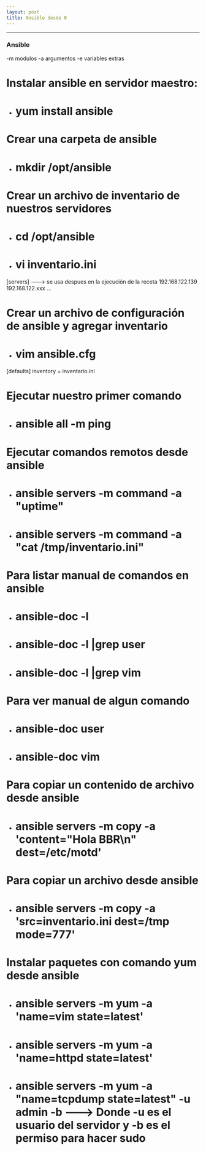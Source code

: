 ```yaml
---
layout: post
title: Ansible desde 0
---
```

<!-- Asi se ponen las fotos en Mackdown
![foto_personal](https://raw.githubusercontent.com/matthy11/matthy11.github.io/master/images/foto1.jpg)
-->

***

### Ansible ###

-m modulos
-a argumentos
-e variables extras


# Instalar ansible en servidor maestro:

- # yum install ansible


# Crear una carpeta de ansible

- # mkdir /opt/ansible


# Crear un archivo de inventario de nuestros servidores

- # cd /opt/ansible
- # vi inventario.ini

[servers] --->  se usa despues en la ejecución de la receta
192.168.122.139 192.168.122.xxx ...


# Crear un archivo de configuración de ansible y agregar inventario

- # vim ansible.cfg

[defaults]
inventory = inventario.ini


# Ejecutar nuestro primer comando

- # ansible all -m ping


# Ejecutar comandos remotos desde ansible

- # ansible servers -m command -a "uptime"
- # ansible servers -m command -a "cat /tmp/inventario.ini"


# Para listar manual de comandos en ansible

- # ansible-doc -l 
- # ansible-doc -l |grep user
- # ansible-doc -l |grep vim


# Para ver manual de algun comando

- # ansible-doc user
- # ansible-doc vim


# Para copiar un contenido de archivo desde ansible

- # ansible servers -m copy -a 'content="Hola BBR\n" dest=/etc/motd'


# Para copiar un archivo desde ansible

- # ansible servers -m copy -a 'src=inventario.ini dest=/tmp mode=777'


# Instalar paquetes con comando yum desde ansible

- # ansible servers -m yum -a 'name=vim state=latest'
- # ansible servers -m yum -a 'name=httpd state=latest'
- # ansible servers -m yum -a "name=tcpdump state=latest" -u admin -b    --->  Donde -u es el usuario del servidor y -b es el permiso para hacer sudo
